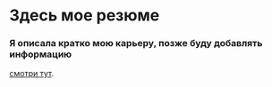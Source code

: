 # Здесь мое резюме

### Я описала кратко мою карьеру, позже буду добавлять информацию 

[смотри тут]([https://duckduckgo.com](https://paulinepk18.github.io/resume/)).

